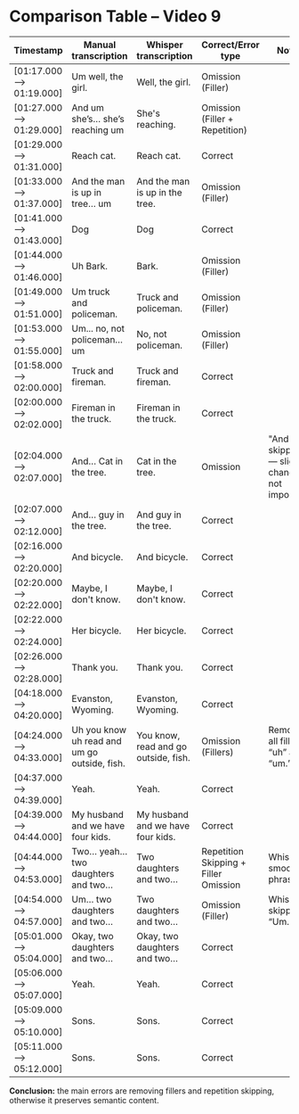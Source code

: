 # Comparison Table – Video 9
| Timestamp              | Manual transcription                             | Whisper transcription                           | Correct/Error type              | Notes                                           |
|------------------------|--------------------------------------------------|--------------------------------------------------|----------------------------------|-------------------------------------------------|
| [01:17.000 --> 01:19.000] | Um well, the girl.                               | Well, the girl.                                  | Omission (Filler)                |                                                 |
| [01:27.000 --> 01:29.000] | And um she’s… she’s reaching um                  | She's reaching.                                  | Omission (Filler + Repetition)   |                                                 |
| [01:29.000 --> 01:31.000] | Reach cat.                                      | Reach cat.                                       | Correct                          |                                                 |
| [01:33.000 --> 01:37.000] | And the man is up in tree… um                   | And the man is up in the tree.                   | Omission (Filler)                |                                                 |
| [01:41.000 --> 01:43.000] | Dog                                             | Dog                                              | Correct                          |                                                 |
| [01:44.000 --> 01:46.000] | Uh Bark.                                       | Bark.                                            | Omission (Filler)                |                                                 |
| [01:49.000 --> 01:51.000] | Um truck and policeman.                         | Truck and policeman.                             | Omission (Filler)                |                                                 |
| [01:53.000 --> 01:55.000] | Um... no, not policeman… um                     | No, not policeman.                               | Omission (Filler)                |                                                 |
| [01:58.000 --> 02:00.000] | Truck and fireman.                              | Truck and fireman.                               | Correct                          |                                                 |
| [02:00.000 --> 02:02.000] | Fireman in the truck.                           | Fireman in the truck.                            | Correct                          |                                                 |
| [02:04.000 --> 02:07.000] | And… Cat in the tree.                           | Cat in the tree.                                 | Omission                         | "And" skipped — slight change, not important.   |
| [02:07.000 --> 02:12.000] | And… guy in the tree.                           | And guy in the tree.                             | Correct                          |                                                 |
| [02:16.000 --> 02:20.000] | And bicycle.                                    | And bicycle.                                     | Correct                          |                                                 |
| [02:20.000 --> 02:22.000] | Maybe, I don't know.                            | Maybe, I don't know.                             | Correct                          |                                                 |
| [02:22.000 --> 02:24.000] | Her bicycle.                                    | Her bicycle.                                     | Correct                          |                                                 |
| [02:26.000 --> 02:28.000] | Thank you.                                      | Thank you.                                       | Correct                          |                                                 |
| [04:18.000 --> 04:20.000] | Evanston, Wyoming.                              | Evanston, Wyoming.                               | Correct                          |                                                 |
| [04:24.000 --> 04:33.000] | Uh you know uh read and um go outside, fish.    | You know, read and go outside, fish.             | Omission (Fillers)               | Removed all fillers “uh” and “um.”              |
| [04:37.000 --> 04:39.000] | Yeah.                                           | Yeah.                                            | Correct                          |                                                 |
| [04:39.000 --> 04:44.000] | My husband and we have four kids.               | My husband and we have four kids.                | Correct                          |                                                 |
| [04:44.000 --> 04:53.000] | Two… yeah… two daughters and two…               | Two daughters and two…                           | Repetition Skipping + Filler Omission | Whisper smoothed phrasing.                |
| [04:54.000 --> 04:57.000] | Um… two daughters and two…                      | Two daughters and two…                           | Omission (Filler)                | Whisper skipped “Um.”                          |
| [05:01.000 --> 05:04.000] | Okay, two daughters and two…                    | Okay, two daughters and two…                     | Correct                          |                                                 |
| [05:06.000 --> 05:07.000] | Yeah.                                           | Yeah.                                            | Correct                          |                                                 |
| [05:09.000 --> 05:10.000] | Sons.                                          | Sons.                                            | Correct                          |                                                 |
| [05:11.000 --> 05:12.000] | Sons.                                          | Sons.                                            | Correct                          |                                                 |

**Conclusion:** the main errors are removing fillers and repetition skipping, otherwise it preserves semantic content.